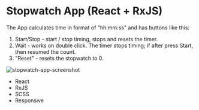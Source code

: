 # Stopwatch App (React + RxJS)

The App calculates time in format of "hh:mm:ss" and has buttons like this:

1. Start/Stop - start / stop timing, stops and resets the timer.
2. Wait - works on double click. The timer stops timing; if after press Start, then resumed the count.
3. "Reset" - resets the stopwatch to 0.

![stopwatch-app-screenshot](https://user-images.githubusercontent.com/43527919/117399180-99ced400-af08-11eb-96cc-42a762fe8201.png)

- React
- RxJS
- SCSS
- Responsive
